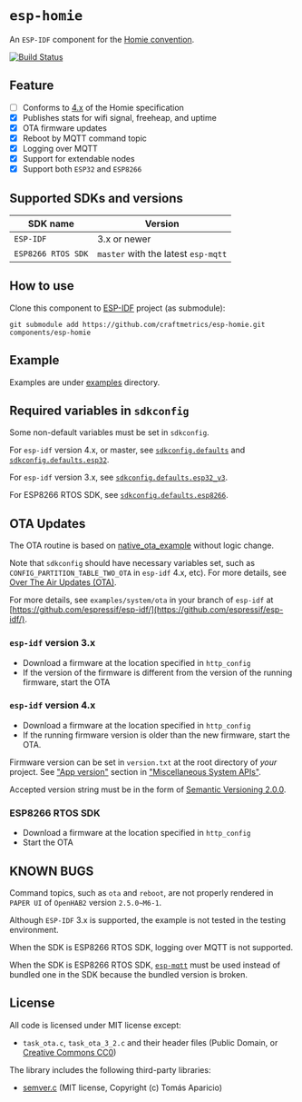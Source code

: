 # `esp-homie`

An `ESP-IDF` component for the [Homie convention](https://github.com/homieiot/convention).

[![Build Status](https://travis-ci.com/trombik/esp-homie.svg?branch=master)](https://travis-ci.com/trombik/esp-homie)

## Feature

- [ ] Conforms to
  [4.x](https://homieiot.github.io/specification/spec-core-v4_0_0/) of the
  Homie specification
- [x] Publishes stats for wifi signal, freeheap, and uptime
- [x] OTA firmware updates
- [x] Reboot by MQTT command topic
- [x] Logging over MQTT
- [x] Support for extendable nodes
- [x] Support both `ESP32` and `ESP8266`

## Supported SDKs and versions


| SDK name           | Version      |
|--------------------|--------------|
| `ESP-IDF`          | 3.x or newer |
| `ESP8266 RTOS SDK` | `master` with the latest `esp-mqtt` |

## How to use

Clone this component to [ESP-IDF](https://github.com/espressif/esp-idf) project (as submodule):

```
git submodule add https://github.com/craftmetrics/esp-homie.git components/esp-homie
```

## Example

Examples are under [examples](examples) directory.

## Required variables in `sdkconfig`

Some non-default variables must be set in `sdkconfig`.

For `esp-idf` version 4.x, or master, see
[`sdkconfig.defaults`](examples/esp-homie-example/sdkconfig.defaults) and
[`sdkconfig.defaults.esp32`](examples/esp-homie-example/sdkconfig.defaults.esp32).

For `esp-idf` version 3.x, see
[`sdkconfig.defaults.esp32_v3`](examples/esp-homie-example/sdkconfig.defaults.esp32_v3).

For ESP8266 RTOS SDK, see
[`sdkconfig.defaults.esp8266`](examples/esp-homie-example/sdkconfig.defaults.esp8266).

## OTA Updates

The OTA routine is based on
[native_ota_example](https://github.com/espressif/esp-idf/tree/master/examples/system/ota)
without logic change.

Note that `sdkconfig` should have necessary variables set, such as
`CONFIG_PARTITION_TABLE_TWO_OTA` in `esp-idf` 4.x, etc). For more details, see
[Over The Air Updates (OTA)](https://docs.espressif.com/projects/esp-idf/en/latest/api-reference/system/ota.html).

For more details, see `examples/system/ota` in your branch of `esp-idf` at
[https://github.com/espressif/esp-idf/](https://github.com/espressif/esp-idf/).

### `esp-idf` version 3.x

* Download a firmware at the location specified in `http_config`
* If the version of the firmware is different from the version of the running
  firmware, start the OTA

### `esp-idf` version 4.x

* Download a firmware at the location specified in `http_config`
* If the running firmware version is older than the new firmware, start the
  OTA.

Firmware version can be set in `version.txt` at the root directory of _your_
project. See ["App version"](https://docs.espressif.com/projects/esp-idf/en/latest/api-reference/system/system.html#app-version)
section in ["Miscellaneous System APIs"](https://docs.espressif.com/projects/esp-idf/en/latest/api-reference/system/system.html).

Accepted version string must be in the form of [Semantic Versioning 2.0.0](https://semver.org/spec/v2.0.0.html).

### ESP8266 RTOS SDK

* Download a firmware at the location specified in `http_config`
* Start the OTA

## KNOWN BUGS

Command topics, such as `ota` and `reboot`, are not properly rendered in
`PAPER UI` of `OpenHAB2` version `2.5.0~M6-1`.

Although `ESP-IDF` 3.x is supported, the example is not tested in the testing
environment.

When the SDK is ESP8266 RTOS SDK, logging over MQTT is not supported.

When the SDK is ESP8266 RTOS SDK,
[`esp-mqtt`](https://github.com/espressif/esp-mqtt) must be used instead of
bundled one in the SDK because the bundled version is broken.

## License

All code is licensed under MIT license except:

* `task_ota.c`, `task_ota_3_2.c` and their header files (Public Domain, or
  [Creative Commons CC0](https://creativecommons.org/share-your-work/public-domain/cc0/))

The library includes the following third-party libraries:

* [semver.c](https://github.com/h2non/semver.c) (MIT license, Copyright (c) Tomás Aparicio)
